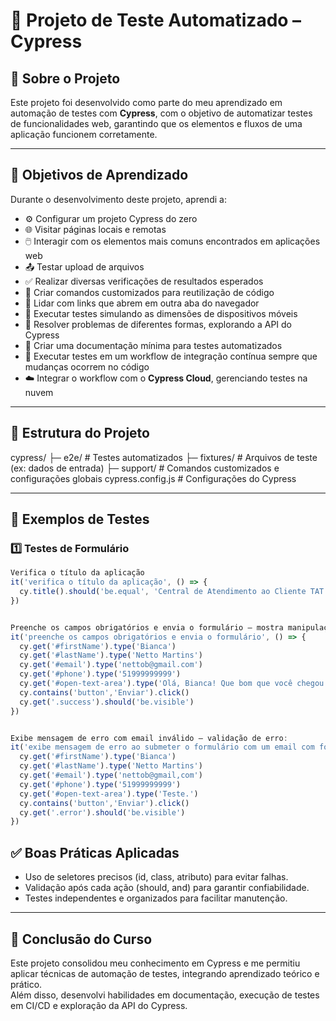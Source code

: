 # 🚀 Projeto de Teste Automatizado – Cypress

## 📌 Sobre o Projeto
Este projeto foi desenvolvido como parte do meu aprendizado em automação de testes com **Cypress**, com o objetivo de automatizar testes de funcionalidades web, garantindo que os elementos e fluxos de uma aplicação funcionem corretamente.

---

## 🎯 Objetivos de Aprendizado
Durante o desenvolvimento deste projeto, aprendi a:

- ⚙️ Configurar um projeto Cypress do zero
- 🌐 Visitar páginas locais e remotas
- 🖱️ Interagir com os elementos mais comuns encontrados em aplicações web
- 📤 Testar upload de arquivos
- ✅ Realizar diversas verificações de resultados esperados
- 🔧 Criar comandos customizados para reutilização de código
- 🔗 Lidar com links que abrem em outra aba do navegador
- 📱 Executar testes simulando as dimensões de dispositivos móveis
- 🧩 Resolver problemas de diferentes formas, explorando a API do Cypress
- 📝 Criar uma documentação mínima para testes automatizados
- 🔄 Executar testes em um workflow de integração contínua sempre que mudanças ocorrem no código
- ☁️ Integrar o workflow com o **Cypress Cloud**, gerenciando testes na nuvem

---

## 📁 Estrutura do Projeto


cypress/
 ├─ e2e/           # Testes automatizados
 ├─ fixtures/      # Arquivos de teste (ex: dados de entrada)
 ├─ support/       # Comandos customizados e configurações globais
cypress.config.js  # Configurações do Cypress



---

## 🧪 Exemplos de Testes

### 1️⃣ Testes de Formulário
```javascript
Verifica o título da aplicação
it('verifica o título da aplicação', () => {
  cy.title().should('be.equal', 'Central de Atendimento ao Cliente TAT')
})


Preenche os campos obrigatórios e envia o formulário – mostra manipulação de inputs e envio:
it('preenche os campos obrigatórios e envia o formulário', () => {
  cy.get('#firstName').type('Bianca')
  cy.get('#lastName').type('Netto Martins')
  cy.get('#email').type('nettob@gmail.com')
  cy.get('#phone').type('51999999999')
  cy.get('#open-text-area').type('Olá, Bianca! Que bom que você chegou até aqui.')
  cy.contains('button','Enviar').click()
  cy.get('.success').should('be.visible')
})


Exibe mensagem de erro com email inválido – validação de erro:
it('exibe mensagem de erro ao submeter o formulário com um email com formatação inválida', () => {
  cy.get('#firstName').type('Bianca')
  cy.get('#lastName').type('Netto Martins')
  cy.get('#email').type('nettob@gmail,com')
  cy.get('#phone').type('51999999999')
  cy.get('#open-text-area').type('Teste.')
  cy.contains('button','Enviar').click()
  cy.get('.error').should('be.visible')
})

```

## ✅ **Boas Práticas Aplicadas**

- Uso de seletores precisos (id, class, atributo) para evitar falhas.
- Validação após cada ação (should, and) para garantir confiabilidade.
- Testes independentes e organizados para facilitar manutenção.

---

## 🏁 Conclusão do Curso

Este projeto consolidou meu conhecimento em Cypress e me permitiu aplicar técnicas de automação de testes, integrando aprendizado teórico e prático.  
Além disso, desenvolvi habilidades em documentação, execução de testes em CI/CD e exploração da API do Cypress.
